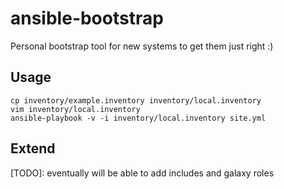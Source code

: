 # ansible-bootstrap
Personal bootstrap tool for new systems to get them just right :)

## Usage

```
cp inventory/example.inventory inventory/local.inventory
vim inventory/local.inventory
ansible-playbook -v -i inventory/local.inventory site.yml
```

## Extend

[TODO]: eventually will be able to add includes and galaxy roles
